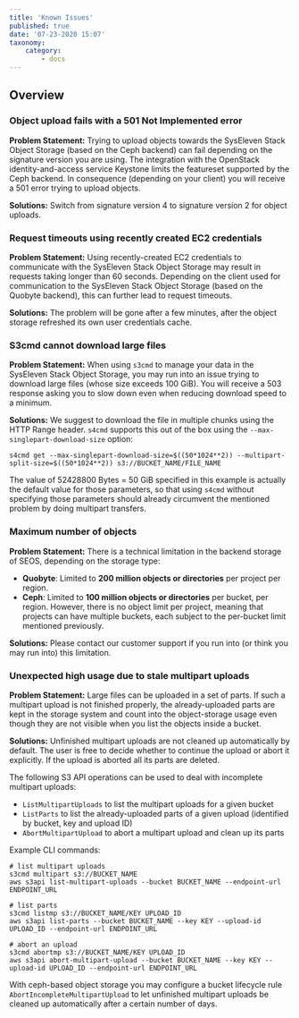 ```yaml
---
title: 'Known Issues'
published: true
date: '07-23-2020 15:07'
taxonomy:
    category:
        - docs
---
```


## Overview

### Object upload fails with a 501 Not Implemented error

**Problem Statement:**
Trying to upload objects towards the SysEleven Stack Object Storage (based on the Ceph backend) can fail depending on the signature version you are using. The integration with the OpenStack identity-and-access service Keystone limits the featureset supported by the Ceph backend. In consequence (depending on your client) you will receive a 501 error trying to upload objects.

**Solutions:**
Switch from signature version 4 to signature version 2 for object uploads.

### Request timeouts using recently created EC2 credentials

**Problem Statement:**
Using recently-created EC2 credentials to communicate with the SysEleven Stack Object Storage may result in requests taking longer than 60 seconds. Depending on the client used for communication to the SysEleven Stack Object Storage (based on the Quobyte backend), this can further lead to request timeouts.

**Solutions:**
The problem will be gone after a few minutes, after the object storage refreshed its own user credentials cache.

### S3cmd cannot download large files

**Problem Statement:**
When using `s3cmd` to manage your data in the SysEleven Stack Object Storage, you may run into an issue trying to download large files (whose size exceeds 100 GiB). You will receive a 503 response asking you to slow down even when reducing download speed to a minimum.

**Solutions:**
We suggest to download the file in multiple chunks using the HTTP Range header. `s4cmd` supports this out of the box using the `--max-singlepart-download-size` option:

```plain
s4cmd get --max-singlepart-download-size=$((50*1024**2)) --multipart-split-size=$((50*1024**2)) s3://BUCKET_NAME/FILE_NAME
````

The value of 52428800 Bytes = 50 GiB specified in this example is actually the default value for those parameters, so that using `s4cmd` without specifying those parameters should already circumvent the mentioned problem by doing multipart transfers.

### Maximum number of objects

**Problem Statement:**
There is a technical limitation in the backend storage of SEOS, depending on the storage type:

- **Quobyte**: Limited to **200 million objects or directories** per project per region.
- **Ceph**: Limited to **100 million objects or directories** per bucket, per region. However, there is no object limit per project, meaning that projects can have multiple buckets, each subject to the per-bucket limit mentioned previously.

**Solutions:**
Please contact our customer support if you run into (or think you may run into) this limitation.

### Unexpected high usage due to stale multipart uploads

**Problem Statement:**
Large files can be uploaded in a set of parts. If such a multipart upload is not finished properly, the already-uploaded parts are kept in the storage system and count into the object-storage usage even though they are not visible when you list the objects inside a bucket.

**Solutions:**
Unfinished multipart uploads are not cleaned up automatically by default. The user is free to decide whether to continue the upload or abort it explicitly. If the upload is aborted all its parts are deleted.

The following S3 API operations can be used to deal with incomplete multipart uploads:

- `ListMultipartUploads` to list the multipart uploads for a given bucket
- `ListParts` to list the already-uploaded parts of a given upload (identified by bucket, key and upload ID)
- `AbortMultipartUpload` to abort a multipart upload and clean up its parts

Example CLI commands:

```plain
# list multipart uploads
s3cmd multipart s3://BUCKET_NAME
aws s3api list-multipart-uploads --bucket BUCKET_NAME --endpoint-url ENDPOINT_URL

# list parts
s3cmd listmp s3://BUCKET_NAME/KEY UPLOAD_ID
aws s3api list-parts --bucket BUCKET_NAME --key KEY --upload-id UPLOAD_ID --endpoint-url ENDPOINT_URL

# abort an upload
s3cmd abortmp s3://BUCKET_NAME/KEY UPLOAD_ID
aws s3api abort-multipart-upload --bucket BUCKET_NAME --key KEY --upload-id UPLOAD_ID --endpoint-url ENDPOINT_URL
```

With ceph-based object storage you may configure a bucket lifecycle rule `AbortIncompleteMultipartUpload` to let unfinished multipart uploads be cleaned up automatically after a certain number of days.
